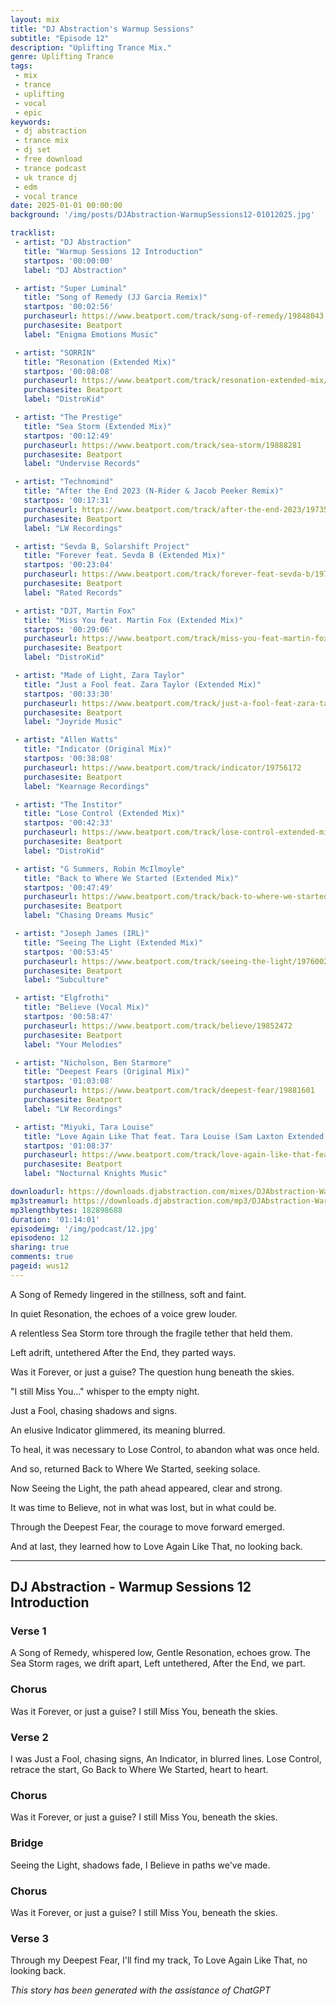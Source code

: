 ```yaml
---
layout: mix
title: "DJ Abstraction's Warmup Sessions"
subtitle: "Episode 12"
description: "Uplifting Trance Mix."
genre: Uplifting Trance
tags:
 - mix
 - trance
 - uplifting
 - vocal
 - epic
keywords:
 - dj abstraction
 - trance mix
 - dj set
 - free download
 - trance podcast
 - uk trance dj
 - edm
 - vocal trance
date: 2025-01-01 00:00:00
background: '/img/posts/DJAbstraction-WarmupSessions12-01012025.jpg'

tracklist:
 - artist: "DJ Abstraction"
   title: "Warmup Sessions 12 Introduction"
   startpos: '00:00:00'
   label: "DJ Abstraction"

 - artist: "Super Luminal"
   title: "Song of Remedy (JJ Garcia Remix)"
   startpos: '00:02:56'
   purchaseurl: https://www.beatport.com/track/song-of-remedy/19848043
   purchasesite: Beatport
   label: "Enigma Emotions Music"

 - artist: "SORRIN"
   title: "Resonation (Extended Mix)"
   startpos: '00:08:08'
   purchaseurl: https://www.beatport.com/track/resonation-extended-mix/19912896
   purchasesite: Beatport
   label: "DistroKid"

 - artist: "The Prestige"
   title: "Sea Storm (Extended Mix)"
   startpos: '00:12:49'
   purchaseurl: https://www.beatport.com/track/sea-storm/19888281
   purchasesite: Beatport
   label: "Undervise Records"

 - artist: "Technomind"
   title: "After the End 2023 (N-Rider & Jacob Peeker Remix)"
   startpos: '00:17:31'
   purchaseurl: https://www.beatport.com/track/after-the-end-2023/19735919
   purchasesite: Beatport
   label: "LW Recordings"

 - artist: "Sevda B, Solarshift Project"
   title: "Forever feat. Sevda B (Extended Mix)"
   startpos: '00:23:04'
   purchaseurl: https://www.beatport.com/track/forever-feat-sevda-b/19729219
   purchasesite: Beatport
   label: "Rated Records"

 - artist: "DJT, Martin Fox"
   title: "Miss You feat. Martin Fox (Extended Mix)"
   startpos: '00:29:06'
   purchaseurl: https://www.beatport.com/track/miss-you-feat-martin-fox-extended-mix/19862871
   purchasesite: Beatport
   label: "DistroKid"

 - artist: "Made of Light, Zara Taylor"
   title: "Just a Fool feat. Zara Taylor (Extended Mix)"
   startpos: '00:33:30'
   purchaseurl: https://www.beatport.com/track/just-a-fool-feat-zara-taylor/19820197
   purchasesite: Beatport
   label: "Joyride Music"

 - artist: "Allen Watts"
   title: "Indicator (Original Mix)"
   startpos: '00:38:08'
   purchaseurl: https://www.beatport.com/track/indicator/19756172
   purchasesite: Beatport
   label: "Kearnage Recordings"

 - artist: "The Institor"
   title: "Lose Control (Extended Mix)"
   startpos: '00:42:33'
   purchaseurl: https://www.beatport.com/track/lose-control-extended-mix/19885324
   purchasesite: Beatport
   label: "DistroKid"

 - artist: "G Summers, Robin McIlmoyle"
   title: "Back to Where We Started (Extended Mix)"
   startpos: '00:47:49'
   purchaseurl: https://www.beatport.com/track/back-to-where-we-started/19805879
   purchasesite: Beatport
   label: "Chasing Dreams Music"

 - artist: "Joseph James (IRL)"
   title: "Seeing The Light (Extended Mix)"
   startpos: '00:53:45'
   purchaseurl: https://www.beatport.com/track/seeing-the-light/19760028
   purchasesite: Beatport
   label: "Subculture"

 - artist: "Elgfrothi"
   title: "Believe (Vocal Mix)"
   startpos: '00:58:47'
   purchaseurl: https://www.beatport.com/track/believe/19852472
   purchasesite: Beatport
   label: "Your Melodies"

 - artist: "Nicholson, Ben Starmore"
   title: "Deepest Fears (Original Mix)"
   startpos: '01:03:08'
   purchaseurl: https://www.beatport.com/track/deepest-fear/19881601
   purchasesite: Beatport
   label: "LW Recordings"

 - artist: "Miyuki, Tara Louise"
   title: "Love Again Like That feat. Tara Louise (Sam Laxton Extended Remix)"
   startpos: '01:08:37'
   purchaseurl: https://www.beatport.com/track/love-again-like-that-feat-tara-louise/19793570
   purchasesite: Beatport
   label: "Nocturnal Knights Music"

downloadurl: https://downloads.djabstraction.com/mixes/DJAbstraction-WarmupSessions12-01012025.zip
mp3streamurl: https://downloads.djabstraction.com/mp3/DJAbstraction-WarmupSessions12-01012025.mp3
mp3lengthbytes: 182898688 
duration: '01:14:01'
episodeimg: '/img/podcast/12.jpg'
episodeno: 12
sharing: true
comments: true
pageid: wus12
---
```


A Song of Remedy lingered in the stillness, soft and faint.

In quiet Resonation, the echoes of a voice grew louder.

A relentless Sea Storm tore through the fragile tether that held them.

Left adrift, untethered After the End, they parted ways.

Was it Forever, or just a guise? The question hung beneath the skies.

"I still Miss You..." whisper to the empty night.

Just a Fool, chasing shadows and signs.

An elusive Indicator glimmered, its meaning blurred.

To heal, it was necessary to Lose Control, to abandon what was once held.

And so, returned Back to Where We Started, seeking solace.

Now Seeing the Light, the path ahead appeared, clear and strong.

It was time to Believe, not in what was lost, but in what could be.

Through the Deepest Fear, the courage to move forward emerged.

And at last, they learned how to Love Again Like That, no looking back.

---

## DJ Abstraction - Warmup Sessions 12 Introduction

### Verse 1

A Song of Remedy, whispered low,
Gentle Resonation, echoes grow.
The Sea Storm rages, we drift apart,
Left untethered, After the End, we part.

### Chorus

Was it Forever, or just a guise?
I still Miss You, beneath the skies.

### Verse 2

I was Just a Fool, chasing signs,
An Indicator, in blurred lines.
Lose Control, retrace the start,
Go Back to Where We Started, heart to heart.

### Chorus

Was it Forever, or just a guise?
I still Miss You, beneath the skies.

### Bridge

Seeing the Light, shadows fade,
I Believe in paths we've made.

### Chorus

Was it Forever, or just a guise?
I still Miss You, beneath the skies.

### Verse 3

Through my Deepest Fear, I'll find my track,
To Love Again Like That, no looking back.

*This story has been generated with the assistance of ChatGPT*